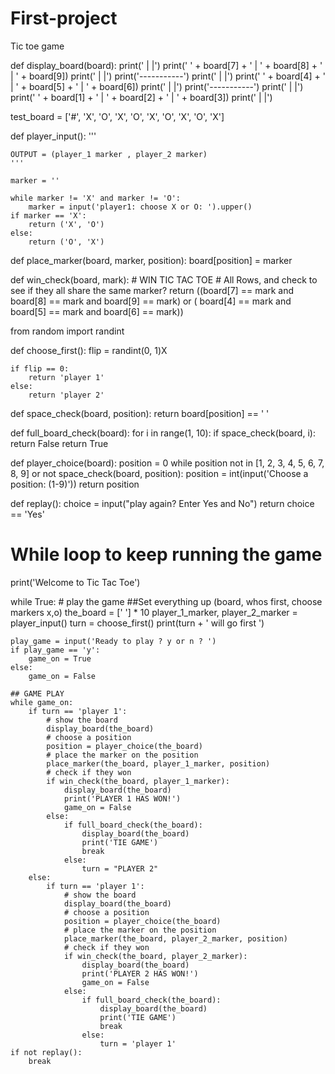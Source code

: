 # First-project
Tic toe game 

def display_board(board):
    print('   |   |')
    print(' ' + board[7] + ' | ' + board[8] + ' | ' + board[9])
    print('   |   |')
    print('-----------')
    print('   |   |')
    print(' ' + board[4] + ' | ' + board[5] + ' | ' + board[6])
    print('   |   |')
    print('-----------')
    print('   |   |')
    print(' ' + board[1] + ' | ' + board[2] + ' | ' + board[3])
    print('   |   |')


test_board = ['#', 'X', 'O', 'X', 'O', 'X', 'O', 'X', 'O', 'X']


def player_input():
    '''

    OUTPUT = (player_1 marker , player_2 marker)
    '''

    marker = ''

    while marker != 'X' and marker != 'O':
        marker = input('player1: choose X or O: ').upper()
    if marker == 'X':
        return ('X', 'O')
    else:
        return ('O', 'X')


def place_marker(board, marker, position):
    board[position] = marker


def win_check(board, mark):
    # WIN TIC TAC  TOE
    # All Rows, and check to see if they all share the same marker?
    return ((board[7] == mark and board[8] == mark and board[9] == mark) or (
            board[4] == mark and board[5] == mark and board[6] == mark))


from random import randint


def choose_first():
    flip = randint(0, 1)X

    if flip == 0:
        return 'player 1'
    else:
        return 'player 2'


def space_check(board, position):
    return board[position] == ' '


def full_board_check(board):
    for i in range(1, 10):
        if space_check(board, i):
            return False
    return True


def player_choice(board):
    position = 0
    while position not in [1, 2, 3, 4, 5, 6, 7, 8, 9] or not space_check(board, position):
        position = int(input('Choose a position: (1-9)'))
    return position


def replay():
    choice = input("play again? Enter Yes and No")
    return choice == 'Yes'


# While loop to keep running the game
print('Welcome to Tic Tac Toe')

while True:
    # play the game
    ##Set everything up (board, whos first, choose markers x,o)
    the_board = [' '] * 10
    player_1_marker, player_2_marker = player_input()
    turn = choose_first()
    print(turn + ' will go first ')

    play_game = input('Ready to play ? y or n ? ')
    if play_game == 'y':
        game_on = True
    else:
        game_on = False

    ## GAME PLAY
    while game_on:
        if turn == 'player 1':
            # show the board
            display_board(the_board)
            # choose a position
            position = player_choice(the_board)
            # place the marker on the position
            place_marker(the_board, player_1_marker, position)
            # check if they won
            if win_check(the_board, player_1_marker):
                display_board(the_board)
                print('PLAYER 1 HAS WON!')
                game_on = False
            else:
                if full_board_check(the_board):
                    display_board(the_board)
                    print('TIE GAME')
                    break
                else:
                    turn = "PLAYER 2"
        else:
            if turn == 'player 1':
                # show the board
                display_board(the_board)
                # choose a position
                position = player_choice(the_board)
                # place the marker on the position
                place_marker(the_board, player_2_marker, position)
                # check if they won
                if win_check(the_board, player_2_marker):
                    display_board(the_board)
                    print('PLAYER 2 HAS WON!')
                    game_on = False
                else:
                    if full_board_check(the_board):
                        display_board(the_board)
                        print('TIE GAME')
                        break
                    else:
                        turn = 'player 1'
    if not replay():
        break
